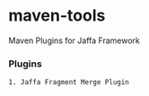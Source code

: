 # maven-tools 
Maven Plugins for Jaffa Framework

### Plugins  

```sh
1. Jaffa Fragment Merge Plugin
```


